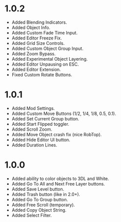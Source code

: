 # 1.0.2
- Added Blending Indicators.
- Added Object Info.
- Added Custom Fade Time Input.
- Added Editor Freeze Fix.
- Added Grid Size Controls.
- Added Custom Object Group Input.
- Added Zoom Bypass.
- Added Experimental Object Layering.
- Added Editor Unpausing on ESC.
- Added Editor Extension.
- Fixed Custom Rotate Buttons.

# 1.0.1
- Added Mod Settings.
- Added Custom Move Buttons (1/2, 1/4, 1/8, 0.5, 0.1).
- Added Set Current Group button.
- Added Start Flipped toggler.
- Added Scroll Zoom.
- Added Move Object crash fix (nice RobTop).
- Added Hide Editor UI button.
- Added Duration Lines.

# 1.0.0
- Added ability to color objects to 3DL and White.
- Added Go To All and Next Free Layer buttons.
- Added Save Level button.
- Added Trash button (like in 2.0+).
- Added Go To Group button.
- Added Free Scroll (temporary).
- Added Copy Object String.
- Added Select Filter.